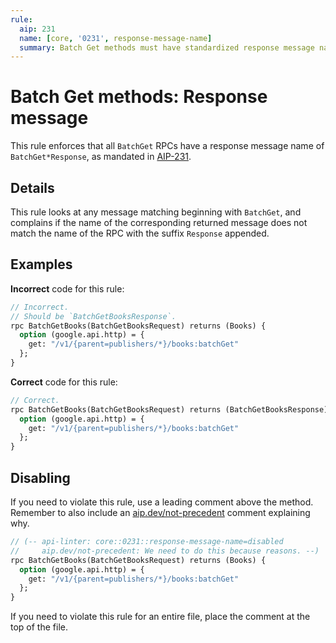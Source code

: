 ```yaml
---
rule:
  aip: 231
  name: [core, '0231', response-message-name]
  summary: Batch Get methods must have standardized response message names.
---
```


# Batch Get methods: Response message

This rule enforces that all `BatchGet` RPCs have a response message name of
`BatchGet*Response`, as mandated in [AIP-231][].

## Details

This rule looks at any message matching beginning with `BatchGet`, and
complains if the name of the corresponding returned message does not match the
name of the RPC with the suffix `Response` appended.

## Examples

**Incorrect** code for this rule:

```proto
// Incorrect.
// Should be `BatchGetBooksResponse`.
rpc BatchGetBooks(BatchGetBooksRequest) returns (Books) {
  option (google.api.http) = {
    get: "/v1/{parent=publishers/*}/books:batchGet"
  };
}
```

**Correct** code for this rule:

```proto
// Correct.
rpc BatchGetBooks(BatchGetBooksRequest) returns (BatchGetBooksResponse) {
  option (google.api.http) = {
    get: "/v1/{parent=publishers/*}/books:batchGet"
  };
}
```

## Disabling

If you need to violate this rule, use a leading comment above the method.
Remember to also include an [aip.dev/not-precedent][] comment explaining why.

```proto
// (-- api-linter: core::0231::response-message-name=disabled
//     aip.dev/not-precedent: We need to do this because reasons. --)
rpc BatchGetBooks(BatchGetBooksRequest) returns (Books) {
  option (google.api.http) = {
    get: "/v1/{parent=publishers/*}/books:batchGet"
  };
}
```

If you need to violate this rule for an entire file, place the comment at the
top of the file.

[aip-231]: https://aip.dev/231
[aip.dev/not-precedent]: https://aip.dev/not-precedent
